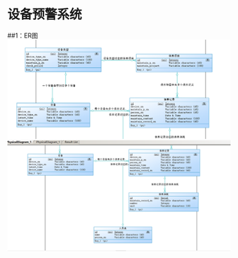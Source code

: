 # 设备预警系统
##1：ER图
![image](https://github.com/mambaout88/kobebryant/blob/master/img/1.png)
![image](https://github.com/mambaout88/kobebryant/blob/master/img/2.png)
